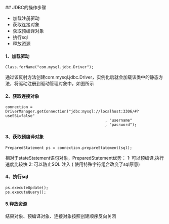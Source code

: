 ﻿﻿﻿﻿## JDBC的操作步骤- 加载注册驱动- 获取连接对象- 获取预编译对象- 执行sql- 释放资源#### 1、加载驱动    Class.forName("com.mysql.jdbc.Driver");通过该反射方法创建com.mysql.jdbc.Driver，实例化后就会加载该类中的静态方法，将驱动注册到驱动管理对象中，如图所示#### 2、获取连接对象    connection = 	DriverManager.getConnection("jdbc:mysql://localhost:3306/#?useSSL=false"                                                , "username"                                                , "password");#### 3、获取预编译对象    PreparedStatement ps = connection.prepareStatement(sql);相对于stateStatement语句对象，PreparedStatement优势：1:  可以预编译,执行速度比较快2: 可以防止SQL 注入  ( 使用特殊字符组合改变了sql原意)#### 4、执行sql	ps.executeUpdate();	ps.executeQuery();#### 5.释放资源结果对象、预编译对象、连接对象按照创建顺序反向关闭